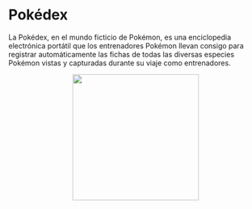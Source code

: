 # Pokédex

La Pokédex, en el mundo ficticio de Pokémon, es una enciclopedia electrónica portátil 
que los entrenadores Pokémon llevan consigo para registrar automáticamente las fichas de todas las diversas especies Pokémon 
vistas y capturadas durante su viaje como entrenadores.


<p align="center">
  <img width="250" src="https://media.giphy.com/media/X2FueLPUhGhIk/giphy.gif">
</p>
